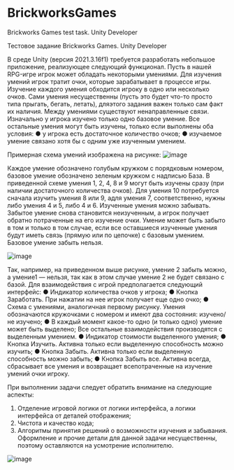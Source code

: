 # BrickworksGames
Brickworks Games test task. Unity Developer

Тестовое задание Brickworks Games.
Unity Developer

В среде Unity (версия 2021.3.16f1) требуется разработать небольшое
приложение, реализующее следующий функционал.
Пусть в нашей RPG-игре игрок может обладать некоторыми умениями. Для
изучения умений игрок тратит очки, которые зарабатывает в процессе
игры.
Изучение каждого
умения обходится игроку в одно или несколько очков. Сами умения
несущественны (пусть это будет что-то просто типа прыгать, бегать, летать),
дляэтого задания важен только сам факт их наличия.
Между умениями существуют ненаправленные связи. Изначально у игрока
изучено только одно базовое умение. Все остальные умения могут быть
изучены, только если выполнены оба условия:
● у игрока есть достаточное количество очков;
● изучаемое умение связано хотя бы с одним уже изученным умением.

Примерная схема умений изображена на рисунке:
![image](https://github.com/plehanowww3/BrickworksGames/assets/106918158/99737cb5-d56a-460c-a677-178503ea5bcc)

Каждое умение обозначено голубым кружком с порядковым номером,
базовое умение обозначено зеленым кружком с надписью База. В
приведенной схеме умения 1, 2, 4, 8 и 9 могут быть изучены сразу (при
наличии достаточного количества очков). Для умения 10 потребуется
сначала изучить умения 8 или 9, адля умения 7, соответственно, нужны либо
умения 4 и 5, либо 4 и 6.
Изученные умения можно забывать. Забытое умение снова становится
неизученным, а игрок получает обратно потраченные на его изучение очки.
Умение может быть забыто в том и только в том случае, если все оставшиеся
изученные умения будут иметь связь (прямую или по цепочке) с базовым
умением. Базовое умение забыть нельзя.

![image](https://github.com/plehanowww3/BrickworksGames/assets/106918158/9dc53e52-fcaa-46f8-a675-11d00521124a)

Так, например, на приведенном выше рисунке, умение 2 забыть можно, а
умение1 — нельзя, так как в этом случае умение 2 не будет связано с базой.
Для взаимодействия с игрой предполагается следующий интерфейс:
● Индикатор количества очков у игрока;
● Кнопка Заработать. При нажатии на нее игрок получает еще одно очко;
● Схема с умениями, аналогичная первому рисунку. Умения обозначаются
кружочками с номером и имеют два состояния: изучено/не изучено;
● В каждый момент какое-то одно (и только одно) умение может
быть
выделено;
Все остальные взаимодействия производятся с выделенным умением.
● Индикатор стоимости выделенного умения;
● Кнопка Изучить. Активна только если выделенную способность можно
изучить;
● Кнопка Забыть. Активна только если выделенную способность можно
забыть;
● Кнопка Забыть все. Активна всегда, сбрасывает все умения и возвращает
всепотраченные на изучение умений очки игроку.

При выполнении задачи следует обратить внимание на следующие аспекты:
1. Отделение игровой логики от логики интерфейса, а логики интерфейса от
деталей отображения;
2. Чистота и качество кода;
3. Алгоритмы принятия решений о возможности изучения и забывания.
Оформление и прочие детали для данной задачи несущественны, поэтому
оставляются на усмотрение исполнителю.

![image](https://github.com/plehanowww3/BrickworksGames/assets/106918158/4ec43509-28b0-4835-9e7a-b1fd03ac7bca)

